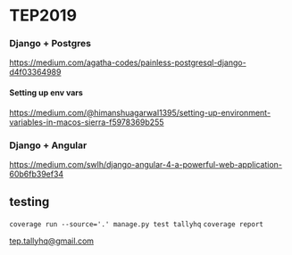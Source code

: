 # TEP2019
### Django + Postgres
https://medium.com/agatha-codes/painless-postgresql-django-d4f03364989

#### Setting up env vars
https://medium.com/@himanshuagarwal1395/setting-up-environment-variables-in-macos-sierra-f5978369b255

### Django + Angular
https://medium.com/swlh/django-angular-4-a-powerful-web-application-60b6fb39ef34

## testing
`coverage run --source='.' manage.py test tallyhq`
`coverage report`

tep.tallyhq@gmail.com